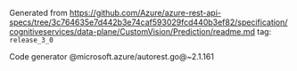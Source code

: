 Generated from https://github.com/Azure/azure-rest-api-specs/tree/3c764635e7d442b3e74caf593029fcd440b3ef82/specification/cognitiveservices/data-plane/CustomVision/Prediction/readme.md tag: `release_3_0`

Code generator @microsoft.azure/autorest.go@~2.1.161

